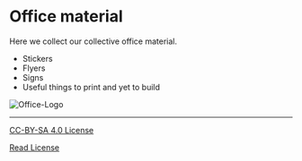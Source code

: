 # Office material

Here we collect our collective office material.

- Stickers
- Flyers
- Signs
- Useful things to print and yet to build

![Office-Logo](https://github.com/opencultureagency/office-material/blob/master/Office-Sticker.svg)


---

[CC-BY-SA 4.0 License](https://choosealicense.com/licenses/cc-by-sa-4.0/) 

[Read License](https://github.com/opencultureagency/office-material/edit/master/LICENSE.me)
